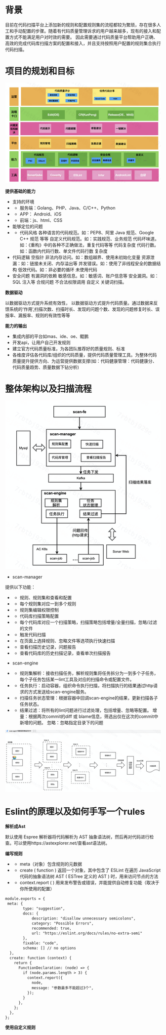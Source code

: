 # 背景

目前在代码扫描平台上添加新的规则和配置规则集的流程都较为繁琐，存在很多人工和手动配置的步骤。随着有代码质量管理诉求的用户越来越多，现有的接入和配置方式不能满足用户对时效的需要。
因此需要通过代码质量平台帮助用户正确、高效的完成代码库扫描方案的配置和接入，并且支持按照用户配置的规则集合执行代码扫描。

# 项目的规划和目标

![Image text](/img/cea4701d6307e9d7c996ec2d55466274.png)

**提供基础的能力**

- 支持的环境
- - 服务端：Golang、PHP、Java、C/C++、Python
- - APP： Android、iOS
- - 前端：js、html、CSS
- 能够定位的问题
- - 代码风格
各种语言的代码规范。如：PEP8、阿里 Java 规范、Google C++ 规范 等等
自定义代码规范。如：实践规范、业务规范
代码坏味道。如：《重构》中的各种不正确做法，重复代码等等
代码复杂度
代码行数。如：函数内代码行数、单文件代码行数
复杂度
- 代码逻辑
空指针
非法内存访问。如：数组越界、使用未初始化变量
资源泄漏：如：链接未关闭、内存溢出等
并发错误。如：使用了非线程安全的数据结构
低效代码。如：非必要的循环
未使用代码
- 安全问题
有漏洞的依赖
敏感信息。如：敏感词、账户信息等
安全漏洞。如：SQL 注入等
合规问题
不合法权限调用
自定义
关键词扫描。
  
**数据驱动**

以数据驱动方式提升系统有效性， 以数据驱动方式提升代码质量。通过数据来反馈系统的‘作用’,扫描次数、扫描时长、发现的问题个数、发现的问题修复时长、误报率、漏报率、规则的有效性等等

**能力的输出**

- 集成内部的平台如mas、ide、oe、鲲鹏
- 开发api，让用户自己开发规则
- 建立官方代码质量标准，为各团队推荐好的质量规则、标准
- 各维度评估各代码库/组织的代码质量，提供代码质量管理工具。为整体代码质量提升提供方向、为运营提供数据支撑(如：代码健康管理：代码健康分、代码质量趋势、质量数据下钻分析)

# 整体架构以及扫描流程

![Image text](/img/clipboard_image_1644136718940.png)

- scan-manager

提供以下功能：

- - 规则、规则集和查看和配置
- - 每个规则集对应一到多个规则
- - 规则集编辑权限控制
- - 代码库扫描策略配置
- - 每个代码库对应一个扫描策略，扫描策略包括增量/全量扫描，忽略/过滤的文件
- - 触发代码扫描
- - 在页面上选择规则、忽略文件等选项执行快速扫描
- - 查看扫描历史记录，问题报告
- - 查看代码库的历史扫描记录，查看单次扫描报告

- scan-engine

- - 规则集解析：接收扫描任务，解析规则集将任务拆分为一到多个子任务，每个子任务包括某一lint工具及对应的扫描命令或配置文件。
- - 任务执行：启动容器，组织命令执行扫描，将扫描执行的结果通过http请求的方式发送给scan-engine服务。
- - 扫描任务状态管理：根据容器中回调scan-engine的结果，更新扫描各子任务状态。
- - 结果过滤：将所有的lint问题进行过滤处理，包括增量、忽略等配置。
增量：根据两次commit的diff 或 blame信息，筛选出仅在这次的commit中新增的问题。
忽略：忽略指定目录下的问题



![Image text](/img/clipboard_image_1644137480955.png)


# Eslint的原理以及如何手写一个rules

**解析成Ast**

默认使用 Espree 解析器将代码解析为 AST 抽象语法树，然后再对代码进行检查。可以使用https://astexplorer.net/查看ast语法树。

**编写规则**
- - meta（对象）包含规则的元数据
- - create ( function ) 返回一个对象，其中包含了 ESLint 在遍历 JavaScript 代码的抽象语法树 AST ( ESTree 定义的 AST ) 时，用来访问节点的方法
- - context.report ( ) 用来发布警告或错误，并能提供自动修复功能（取决于你所使用的配置）

```
module.exports = {
 meta: {
        type: "suggestion",
        docs: {
            description: "disallow unnecessary semicolons",
            category: "Possible Errors",
            recommended: true,
            url: "https://eslint.org/docs/rules/no-extra-semi"
        },
        fixable: "code",
        schema: [] // no options
  },
  create: function (context) {
    return {
      FunctionDeclaration: (node) => {
        if (node.params.length > 3) {
          context.report({
            node,
            message: "参数最多不能超过3个",
          });
        }
      },
    };
  },
};

```

**使用自定义规则**
  







